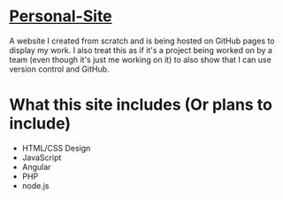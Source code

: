 # [Personal-Site](https://harrisj09.github.io/personal-site/)
 A website I created from scratch and is being hosted on GitHub pages to display my work. I also treat this as if it's a project being worked on by a team (even though it's just me working on it) to also show that I can use version control and GitHub.

 # What this site includes (Or plans to include)
 - HTML/CSS Design
 - JavaScript
 - Angular
 - PHP
 - node.js
